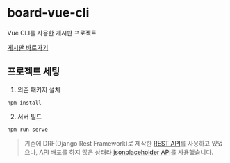 # board-vue-cli
Vue CLI를 사용한 게시판 프로젝트

[게시판 바로가기](https://jiyaaany.github.io/board-vue/)

## 프로젝트 세팅
1. 의존 패키지 설치
```
npm install
```
2. 서버 빌드
```
npm run serve
```

> 기존에 DRF(Django Rest Framework)로 제작한 [REST API](https://github.com/jiyaaany/board-vue-api)를 사용하고 있었으나, API 배포를 하지 않은 상태라 [jsonplaceholder API](https://jsonplaceholder.typicode.com/)를 사용했습니다.
